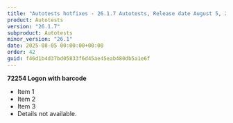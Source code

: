 ```yaml
---
title: "Autotests hotfixes - 26.1.7 Autotests, Release date August 5, 2025 - Hotfixes"
product: Autotests
version: "26.1.7"
subproduct: Autotests
minor_version: "26.1"
date: 2025-08-05 00:00:00+00:00
order: 42
guid: f46d1b4d37bd05833f6d45ae45eab480db5a1e6f
---
```


**72254 Logon with barcode**- Item 1- Item 2- Item 3- Details not available.
